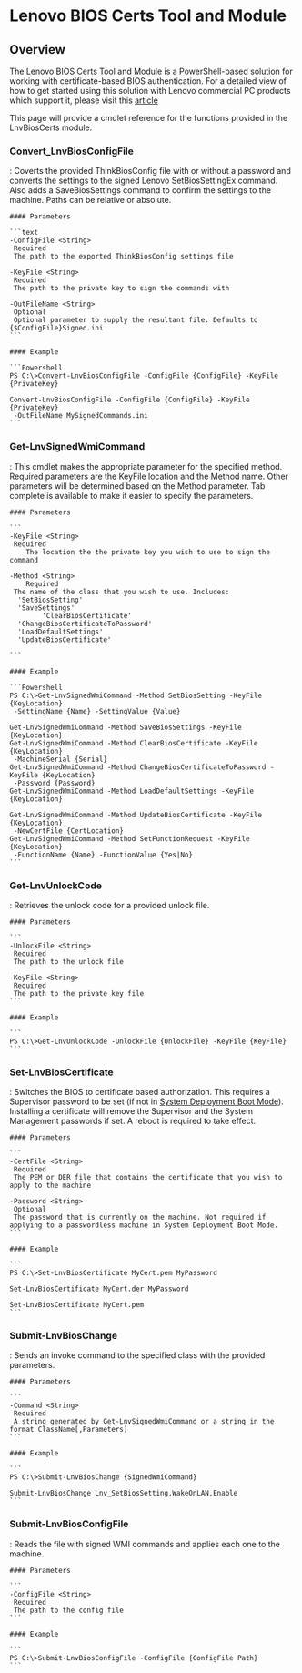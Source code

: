 # Lenovo BIOS Certs Tool and Module

## Overview

The Lenovo BIOS Certs Tool and Module is a PowerShell-based solution for working with certificate-based BIOS authentication. For a detailed view of how to get started using this solution with Lenovo commercial PC products which support it, please visit this [article](https://blog.lenovocdrt.com/certificate-based-bios-authentication/)

This page will provide a cmdlet reference for the functions provided in the LnvBiosCerts module.

### Convert_LnvBiosConfigFile

:	Coverts the provided ThinkBiosConfig file with or without a password and converts the settings to the signed Lenovo SetBiosSettingEx command. Also adds a SaveBiosSettings command to confirm the settings to the machine. Paths can be relative or absolute.

	#### Parameters

	```text
	-ConfigFile <String>
	 Required
	 The path to the exported ThinkBiosConfig settings file

	-KeyFile <String>
	 Required
	 The path to the private key to sign the commands with

	-OutFileName <String>
	 Optional
	 Optional parameter to supply the resultant file. Defaults to {$ConfigFile}Signed.ini
	```

	#### Example

	```Powershell
	PS C:\>Convert-LnvBiosConfigFile -ConfigFile {ConfigFile} -KeyFile {PrivateKey}

	Convert-LnvBiosConfigFile -ConfigFile {ConfigFile} -KeyFile {PrivateKey}
	 -OutFileName MySignedCommands.ini
	```

### Get-LnvSignedWmiCommand

:	This cmdlet makes the appropriate parameter for the specified method. Required parameters are the KeyFile location and the Method name. Other parameters will be determined based on the Method parameter. Tab complete is available to make it easier to specify the parameters.

	#### Parameters

	```
	-KeyFile <String>
	 Required
		The location the the private key you wish to use to sign the command

	-Method <String>
		Required
	 The name of the class that you wish to use. Includes:
	  'SetBiosSetting'
	  'SaveSettings'
			'ClearBiosCertificate'
	  'ChangeBiosCertificateToPassword'
	  'LoadDefaultSettings'
	  'UpdateBiosCertificate'

	```

	#### Example

	```Powershell
	PS C:\>Get-LnvSignedWmiCommand -Method SetBiosSetting -KeyFile {KeyLocation}
	 -SettingName {Name} -SettingValue {Value}

	Get-LnvSignedWmiCommand -Method SaveBiosSettings -KeyFile {KeyLocation}
	Get-LnvSignedWmiCommand -Method ClearBiosCertificate -KeyFile {KeyLocation}
	 -MachineSerial {Serial}
	Get-LnvSignedWmiCommand -Method ChangeBiosCertificateToPassword -KeyFile {KeyLocation}
	 -Password {Password}
	Get-LnvSignedWmiCommand -Method LoadDefaultSettings -KeyFile {KeyLocation}

	Get-LnvSignedWmiCommand -Method UpdateBiosCertificate -KeyFile {KeyLocation}
	 -NewCertFile {CertLocation}
	Get-LnvSignedWmiCommand -Method SetFunctionRequest -KeyFile {KeyLocation}
	 -FunctionName {Name} -FunctionValue {Yes|No}
	```

### Get-LnvUnlockCode

:	Retrieves the unlock code for a provided unlock file.

	#### Parameters

	```
	-UnlockFile <String>
	 Required
	 The path to the unlock file

	-KeyFile <String>
	 Required
	 The path to the private key file
	```

	#### Example

	```
	PS C:\>Get-LnvUnlockCode -UnlockFile {UnlockFile} -KeyFile {KeyFile}
	```

### Set-LnvBiosCertificate

:	Switches the BIOS to certificate based authorization. This requires a Supervisor password to be set (if not in [System Deployment Boot Mode](https://docs.lenovocdrt.com/ref/bios/sdbm)). Installing a certificate will remove the Supervisor and the System Management passwords if set. A reboot is required to take effect.

	#### Parameters

	```
	-CertFile <String>
	 Required
	 The PEM or DER file that contains the certificate that you wish to apply to the machine

	-Password <String>
	 Optional
	 The password that is currently on the machine. Not required if applying to a passwordless machine in System Deployment Boot Mode.
	```

	#### Example

	```
	PS C:\>Set-LnvBiosCertificate MyCert.pem MyPassword

	Set-LnvBiosCertificate MyCert.der MyPassword

	Set-LnvBiosCertificate MyCert.pem
	```

### Submit-LnvBiosChange

:	Sends an invoke command to the specified class with the provided parameters.

	#### Parameters

	```
	-Command <String>
	 Required
	 A string generated by Get-LnvSignedWmiCommand or a string in the format ClassName[,Parameters]
	```

	#### Example

	```
	PS C:\>Submit-LnvBiosChange {SignedWmiCommand}

	Submit-LnvBiosChange Lnv_SetBiosSetting,WakeOnLAN,Enable
	```

### Submit-LnvBiosConfigFile

:	Reads the file with signed WMI commands and applies each one to the machine.

	#### Parameters

	```
	-ConfigFile <String>
	 Required
	 The path to the config file
	```

	#### Example

	```
	PS C:\>Submit-LnvBiosConfigFile -ConfigFile {ConfigFile Path}
	```
    